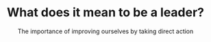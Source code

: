 ---
layout: post
title: What does it mean to be a leader?
subtitle: The importance of improving ourselves by taking direct action  
cover-img: /assets/img/cover4.jpg
thumbnail-img: /assets/img/hello_world.jpeg
share-img: /assets/img/path.jpg
---